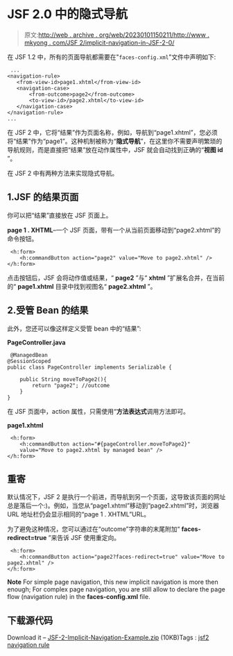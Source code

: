 # JSF 2.0 中的隐式导航

> 原文:[http://web . archive . org/web/20230101150211/http://www . mkyong . com/JSF 2/implicit-navigation-in-JSF-2-0/](http://web.archive.org/web/20230101150211/http://www.mkyong.com/jsf2/implicit-navigation-in-jsf-2-0/)

在 JSF 1.2 中，所有的页面导航都需要在"`faces-config.xml`"文件中声明如下:

```
 ...
<navigation-rule>
   <from-view-id>page1.xhtml</from-view-id>
   <navigation-case>
       <from-outcome>page2</from-outcome>
       <to-view-id>/page2.xhtml</to-view-id>
   </navigation-case>
</navigation-rule>
... 
```

在 JSF 2 中，它将“结果”作为页面名称，例如，导航到“page1.xhtml”，您必须将“结果”作为“page1”。这种机制被称为“**隐式导航**”，在这里你不需要声明繁琐的导航规则，而是直接把“结果”放在动作属性中，JSF 就会自动找到正确的“**视图 id** ”。

在 JSF 2 中有两种方法来实现隐式导航。

## 1.JSF 的结果页面

你可以把“结果”直接放在 JSF 页面上。

**page 1 . XHTML**–一个 JSF 页面，带有一个从当前页面移动到“page2.xhtml”的命令按钮。

```
 <h:form>
    <h:commandButton action="page2" value="Move to page2.xhtml" />
</h:form> 
```

点击按钮后，JSF 会将动作值或结果，“ **page2** ”与“ **xhtml** ”扩展名合并，在当前的“ **page1.xhtml** 目录中找到视图名“ **page2.xhtml** ”。

## 2.受管 Bean 的结果

此外，您还可以像这样定义受管 bean 中的“结果”:

**PageController.java**

```
 @ManagedBean
@SessionScoped
public class PageController implements Serializable {

	public String moveToPage2(){
	    return "page2"; //outcome
	}
} 
```

在 JSF 页面中，action 属性，只需使用“**方法表达式**调用方法即可。

**page1.xhtml**

```
 <h:form>
    <h:commandButton action="#{pageController.moveToPage2}" 
	value="Move to page2.xhtml by managed bean" />
</h:form> 
```

## 重寄

默认情况下，JSF 2 是执行一个前进，而导航到另一个页面，这导致该页面的网址总是落后一个:)。例如，当您从“page1.xhtml”移动到“page2.xhtml”时，浏览器 URL 地址栏仍会显示相同的“page 1 . XHTML”URL。

为了避免这种情况，您可以通过在“outcome”字符串的末尾附加“ **faces-redirect=true** ”来告诉 JSF 使用重定向。

```
 <h:form>
    <h:commandButton action="page2?faces-redirect=true" value="Move to page2.xhtml" />
</h:form> 
```

**Note**
For simple page navigation, this new implicit navigation is more then enough; For complex page navigation, you are still allow to declare the page flow (navigation rule) in the **faces-config.xml** file.

## 下载源代码

Download it – [JSF-2-Implicit-Navigation-Example.zip](http://web.archive.org/web/20210505153540/http://www.mkyong.com/wp-content/uploads/2010/09/JSF-2-Implicit-Navigation-Example.zip) (10KB)Tags : [jsf2](http://web.archive.org/web/20210505153540/https://mkyong.com/tag/jsf2/) [navigation rule](http://web.archive.org/web/20210505153540/https://mkyong.com/tag/navigation-rule/)<input type="hidden" id="mkyong-current-postId" value="7053">